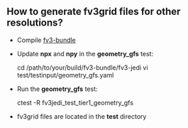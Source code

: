## How to generate fv3grid files for other resolutions?

- Compile [fv3-bundle](https://github.com/JCSDA/fv3-bundle)
- Update **npx** and **npy** in the **geometry_gfs** test:

    cd /path/to/your/build/fv3-bundle/fv3-jedi
    vi test/testinput/geometry_gfs.yaml

- Run the **geometry_gfs** test:

    ctest -R fv3jedi_test_tier1_geometry_gfs

- fv3grid files are located in the **test** directory
